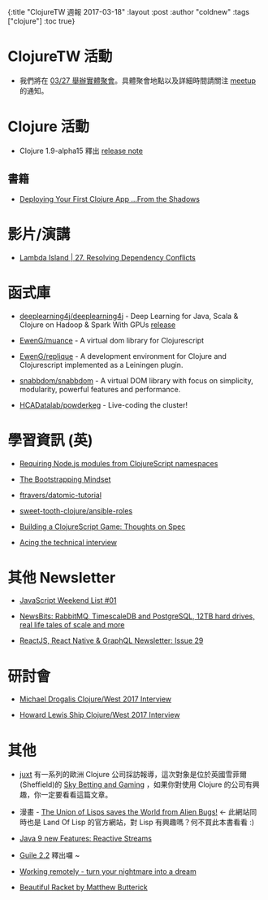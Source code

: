 {:title "ClojureTW 週報 2017-03-18"
:layout :post
:author "coldnew"
:tags  ["clojure"]
:toc true}

# ClojureTW 活動

* 我們將在 [03/27 舉辦實體聚會](https://www.meetup.com/Clojure-tw/events/237850316/)。具體聚會地點以及詳細時間請關注 [meetup](https://www.meetup.com/Clojure-tw/events/237850316/) 的通知。

# Clojure 活動

* Clojure 1.9-alpha15 釋出 [release note](https://groups.google.com/forum/#!msg/clojure/7ZqGTjJoQEQ/RkUYCCbeAwAJ)

## 書籍

* [Deploying Your First Clojure App ...From the Shadows](http://www.braveclojure.com/quests/deploy/)

# 影片/演講

* [Lambda Island | 27. Resolving Dependency Conflicts](https://lambdaisland.com/episodes/resolving-clojure-dependency-conflicts)

# 函式庫

* [deeplearning4j/deeplearning4j](https://github.com/deeplearning4j/deeplearning4j) - Deep Learning for Java, Scala & Clojure on Hadoop & Spark With GPUs [release](https://deeplearning4j.org/releasenotes#zeroeightzero)

* [EwenG/muance](https://github.com/EwenG/muance) - A virtual dom library for Clojurescript

* [EwenG/replique](https://github.com/EwenG/replique) - A development environment for Clojure and Clojurescript implemented as a Leiningen plugin.

* [snabbdom/snabbdom](https://github.com/snabbdom/snabbdom#set-properties-on-remove) - A virtual DOM library with focus on simplicity, modularity, powerful features and performance.

* [HCADatalab/powderkeg](https://github.com/HCADatalab/powderkeg) - Live-coding the cluster!

# 學習資訊 (英)

* [Requiring Node.js modules from ClojureScript namespaces](https://anmonteiro.com/2017/03/requiring-node-js-modules-from-clojurescript-namespaces/)

* [The Bootstrapping Mindset](https://dev.to/ericnormand/the-bootstrapping-mindset)

* [ftravers/datomic-tutorial](https://github.com/ftravers/datomic-tutorial)

* [sweet-tooth-clojure/ansible-roles](https://github.com/sweet-tooth-clojure/ansible-roles)

* [Building a ClojureScript Game: Thoughts on Spec](https://deque.blog/2017/03/14/building-a-clojurescript-game-toughts-on-spec/)

* [Acing the technical interview](https://aphyr.com/posts/340-acing-the-technical-interview)

# 其他 Newsletter

* [JavaScript Weekend List #01](https://medium.com/@netxm/javascript-weekend-list-01-f06129595d1d#.q7uent643)

* [NewsBits: RabbitMQ, TimescaleDB and PostgreSQL, 12TB hard drives, real life tales of scale and more](https://www.compose.com/articles/newsbits-rabbitmq-timescaledb-and-postgresql-12tb-hard-drives-and-more/)

* [ReactJS, React Native & GraphQL Newsletter: Issue 29](https://reactdom.com/issues/29)

# 研討會

* [Michael Drogalis Clojure/West 2017 Interview](https://purelyfunctional.tv/speaker-interview/michael-drogalis-clojurewest-2017-interview/)

* [Howard Lewis Ship Clojure/West 2017 Interview](https://purelyfunctional.tv/speaker-interview/howard-lewis-ship-clojurewest-2017-interview/)

# 其他

* [juxt](https://juxt.pro) 有一系列的歐洲 Clojure 公司採訪報導，這次對象是位於英國雪菲爾(Sheffield)的 [Sky Betting and Gaming](https://juxt.pro/blog/posts/clojure-in-sky-bet.html) ，如果你對使用 Clojure 的公司有興趣，你一定要看看這篇文章。

* 漫畫 - [The Union of Lisps saves the World from Alien Bugs!](http://landoflisp.com/) <- 此網站同時也是 Land Of Lisp 的官方網站，對 Lisp 有興趣嗎？何不買此本書看看 :)

* [Java 9 new Features: Reactive Streams](https://aboullaite.me/java-9-new-features-reactive-streams/)

* [Guile 2.2](http://wingolog.org/archives/2017/03/15/guile-2-2-omg) 釋出囉 ~

* [Working remotely - turn your nightmare into a dream](https://binarapps.com/blog/working-remotely-turn-your-nightmare-into-a-dream)

* [Beautiful Racket by Matthew Butterick](http://beautifulracket.com/)